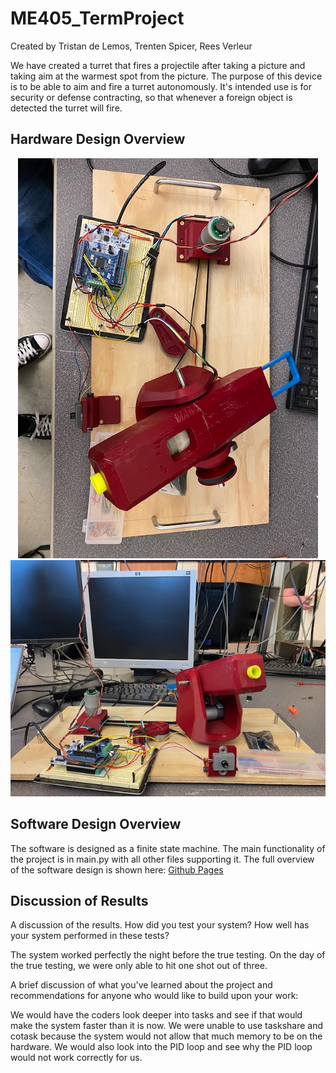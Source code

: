 # ME405_TermProject
Created by Tristan de Lemos, Trenten Spicer, Rees Verleur

We have created a turret that fires a projectile after taking a picture and taking aim at the warmest spot from the picture. The purpose of this device is to be able to aim and fire a turret autonomously. It's intended use is for security or defense contracting, so that whenever a foreign object is detected the turret will fire.

## Hardware Design Overview

<div align="center">
  <img src="/hardware1.jpg" alt="Alt text">
  <img src="/hardware2.jpg" alt="Alt text">
</div>


## Software Design Overview

The software is designed as a finite state machine. The main functionality of the project is in main.py with all other files supporting it.
The full overview of the software design is shown here:
[Github Pages](https://tristandelemos.github.io/ME405_TermProject/)



## Discussion of Results

A discussion of the results.  How did you test your system?  How well has your system performed in these tests?

The system worked perfectly the night before the true testing. On the day of the true testing, we were only able to hit one shot out of three.

A brief discussion of what you've learned about the project and recommendations for anyone who would like to build upon your work:

We would have the coders look deeper into tasks and see if that would make the system faster than it is now. We were unable to use taskshare and cotask because the system would not allow that much memory to be on the hardware. We would also look into the PID loop and see why the PID loop would not work correctly for us.


